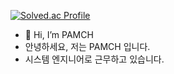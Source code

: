 [![Solved.ac Profile](http://mazassumnida.wtf/api/v2/generate_badge?boj=pamic7124)](https://solved.ac/pamic7124/)
- 👋 Hi, I’m PAMCH
- 안녕하세요, 저는 PAMCH 입니다.
- 시스템 엔지니어로 근무하고 있습니다.
